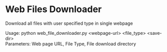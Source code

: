 Web Files Downloader
==================

Download all files with user specified type in single webpage  

Usage: python web_file_downloader.py \<webpage-url> \<file_type> \<save-dir>  
Parameters: Web page URL, File Type, File download directory
